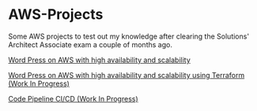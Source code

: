 # AWS-Projects

Some AWS projects to test out my knowledge after clearing the Solutions' Architect Associate exam a couple of months ago. 

[Word Press on AWS with high availability and scalability](https://github.com/bwilliams4428/AWS-Projects/blob/main/AWS-WordPress/README.md)

[Word Press on AWS with high availability and scalability using Terraform (Work In Progress)](https://github.com/bwilliams4428/AWS-Projects/blob/main/AWS-WordPress/README.md) 

[Code Pipeline CI/CD (Work In Progress)](https://github.com/bwilliams4428/AWS-Projects/blob/main/AWS-WordPress/README.md) 
